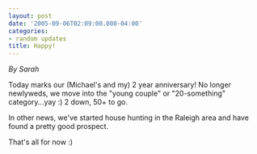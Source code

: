 ```yaml
---
layout: post
date: '2005-09-06T02:09:00.000-04:00'
categories:
- random updates
title: Happy!
---
```


*By Sarah*

Today marks our (Michael's and my) 2 year anniversary!  No longer newlyweds, we move into the "young couple" or "20-something" category...yay :)  2 down, 50+ to go.

In other news, we've started house hunting in the Raleigh area and have found a pretty good prospect. 

That's all for now :)